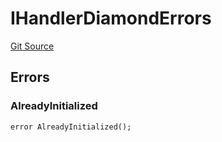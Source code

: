 # IHandlerDiamondErrors
[Git Source](https://github.com/thrackle-io/tron/blob/873b14e2bfb8e3c0ec1e8bf0bb215076bd1e60ce/src/common/IErrors.sol)


## Errors
### AlreadyInitialized

```solidity
error AlreadyInitialized();
```

